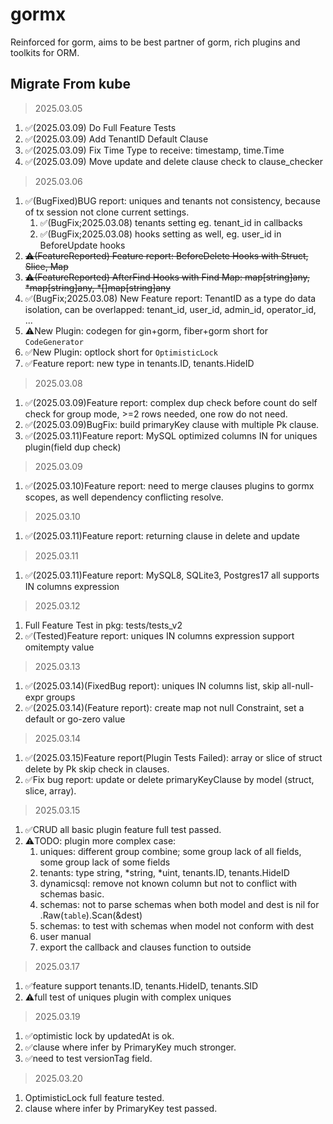 # gormx
Reinforced for gorm, aims to be best partner of gorm, rich plugins and toolkits for ORM.

## Migrate From kube
> 2025.03.05
1. ✅(2025.03.09) Do Full Feature Tests
2. ✅(2025.03.09) Add TenantID Default Clause
3. ✅(2025.03.09) Fix Time Type to receive: timestamp, time.Time
4. ✅(2025.03.09) Move update and delete clause check to clause_checker

> 2025.03.06
1. ✅(BugFixed)BUG report: uniques and tenants not consistency, because of tx session not clone current settings.
   1. ✅(BugFix;2025.03.08) tenants setting eg. tenant_id in callbacks
   2. ✅(BugFix;2025.03.08) hooks setting as well, eg. user_id in BeforeUpdate hooks
2. ~~⚠️(FeatureReported) Feature report: BeforeDelete Hooks with Struct, Slice, Map~~
3. ~~⚠️(FeatureReported) AfterFind Hooks with Find Map: ~~map[string]any~~, *map[string]any, *[]map[string]any~~
4. ✅(BugFix;2025.03.08) New Feature report: TenantID as a type do data isolation, can be overlapped: tenant_id, user_id, admin_id, operator_id, ...
5. ⚠️New Plugin: codegen for gin+gorm, fiber+gorm short for `CodeGenerator`
6. ✅New Plugin: optlock short for `OptimisticLock`
7. ✅Feature report: new type in tenants.ID, tenants.HideID

> 2025.03.08
1. ✅(2025.03.09)Feature report: complex dup check before count do self check for group mode, >=2 rows needed, one row do not need.
2. ✅(2025.03.09)BugFix: build primaryKey clause with multiple Pk clause.
3. ✅(2025.03.11)Feature report: MySQL optimized columns IN for uniques plugin(field dup check)

> 2025.03.09
1. ✅(2025.03.10)Feature report: need to merge clauses plugins to gormx scopes, as well dependency conflicting resolve.

> 2025.03.10
1. ✅(2025.03.11)Feature report: returning clause in delete and update

> 2025.03.11
1. ✅(2025.03.11)Feature report: MySQL8, SQLite3, Postgres17 all supports IN columns expression

> 2025.03.12
1. Full Feature Test in pkg: tests/tests_v2
2. ✅(Tested)Feature report: uniques IN columns expression support omitempty value

> 2025.03.13 
1. ✅(2025.03.14)(FixedBug report): uniques IN columns list, skip all-null-expr groups
2. ✅(2025.03.14)(Feature report): create map not null Constraint, set a default or go-zero value

> 2025.03.14
1. ✅(2025.03.15)Feature report(Plugin Tests Failed): array or slice of struct delete by Pk skip check in clauses.
2. ✅Fix bug report: update or delete primaryKeyClause by model (struct, slice, array).

> 2025.03.15
1. ✅CRUD all basic plugin feature full test passed.
2. ⚠️TODO: plugin more complex case:
   1. uniques: different group combine; some group lack of all fields, some group lack of some fields
   2. tenants: type string, *string, *uint, tenants.ID, tenants.HideID
   3. dynamicsql: remove not known column but not to conflict with schemas basic.
   4. schemas: not to parse schemas when both model and dest is nil for .Raw(`table`).Scan(&dest)
   5. schemas: to test with schemas when model not conform with dest
   6. user manual
   7. export the callback and clauses function to outside

> 2025.03.17
1. ✅feature support tenants.ID, tenants.HideID, tenants.SID
2. ⚠️full test of uniques plugin with complex uniques

> 2025.03.19
1. ✅optimistic lock by updatedAt is ok.
2. ✅clause where infer by PrimaryKey much stronger.
3. ✅need to test versionTag field.

> 2025.03.20
1. OptimisticLock full feature tested.
2. clause where infer by PrimaryKey test passed.